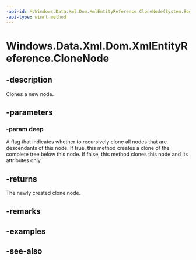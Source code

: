 ```yaml
---
-api-id: M:Windows.Data.Xml.Dom.XmlEntityReference.CloneNode(System.Boolean)
-api-type: winrt method
---
```


<!-- Method syntax
public Windows.Data.Xml.Dom.IXmlNode CloneNode(System.Boolean deep)
-->

# Windows.Data.Xml.Dom.XmlEntityReference.CloneNode

## -description
Clones a new node.

## -parameters
### -param deep
A flag that indicates whether to recursively clone all nodes that are descendants of this node. If true, this method creates a clone of the complete tree below this node. If false, this method clones this node and its attributes only.

## -returns
The newly created clone node.

## -remarks

## -examples

## -see-also
